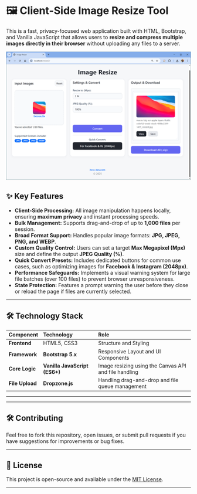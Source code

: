 # 🖼️ Client-Side Image Resize Tool

This is a fast, privacy-focused web application built with HTML, Bootstrap, and Vanilla JavaScript that allows users to **resize and compress multiple images directly in their browser** without uploading any files to a server.

![Screenshot](https://raw.githubusercontent.com/ITCSsDeveloper/resize2/refs/heads/main/screenshot.png)

## ✨ Key Features

  * **Client-Side Processing:** All image manipulation happens locally, ensuring **maximum privacy** and instant processing speeds.
  * **Bulk Management:** Supports drag-and-drop of up to **1,000 files** per session.
  * **Broad Format Support:** Handles popular image formats: **JPG, JPEG, PNG, and WEBP**.
  * **Custom Quality Control:** Users can set a target **Max Megapixel (Mpx)** size and define the output **JPEG Quality (%)**.
  * **Quick Convert Presets:** Includes dedicated buttons for common use cases, such as optimizing images for **Facebook & Instagram (2048px)**.
  * **Performance Safeguards:** Implements a visual warning system for large file batches (over 100 files) to prevent browser unresponsiveness.
  * **State Protection:** Features a prompt warning the user before they close or reload the page if files are currently selected.

-----

## 🛠️ Technology Stack

| Component | Technology | Role |
| :--- | :--- | :--- |
| **Frontend** | HTML5, CSS3 | Structure and Styling |
| **Framework** | **Bootstrap 5.x** | Responsive Layout and UI Components |
| **Core Logic** | **Vanilla JavaScript (ES6+)** | Image resizing using the Canvas API and file handling |
| **File Upload** | **Dropzone.js** | Handling drag-and-drop and file queue management |

-----
-----

## 🛠️ Contributing

Feel free to fork this repository, open issues, or submit pull requests if you have suggestions for improvements or bug fixes.

-----

## 📜 License

This project is open-source and available under the [MIT License](https://www.google.com/search?q=LICENSE).

-----
